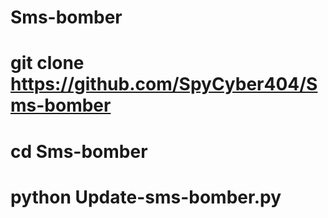 # Sms-bomber
# git clone https://github.com/SpyCyber404/Sms-bomber
# cd Sms-bomber
# python Update-sms-bomber.py
